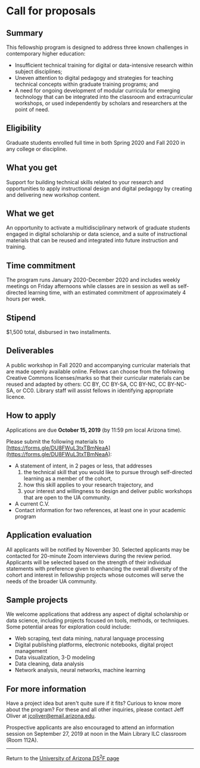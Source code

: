 ---
---

# Call for proposals

## Summary
This fellowship program is designed to address three known challenges in contemporary higher education:

+ Insufficient technical training for digital or data-intensive research within subject disciplines;
+ Uneven attention to digital pedagogy and strategies for teaching technical concepts within graduate training programs; and
+ A need for ongoing development of modular curricula for emerging technology that can be integrated into the classroom and extracurricular workshops, or used independently by scholars and researchers at the point of need.

## Eligibility
Graduate students enrolled full time in both Spring 2020 and Fall 2020 in any college or discipline.

## What you get
Support for building technical skills related to your research and opportunities to apply instructional design and digital pedagogy by creating and delivering new workshop content.

## What we get
An opportunity to activate a multidisciplinary network of graduate students engaged in digital scholarship or data science, and a suite of instructional materials that can be reused and integrated into future instruction and training.

## Time commitment
The program runs January 2020-December 2020 and includes weekly meetings on Friday afternoons while classes are in session as well as self-directed learning time, with an estimated commitment of approximately 4 hours per week.

## Stipend
$1,500 total, disbursed in two installments.

## Deliverables
A public workshop in Fall 2020 and accompanying curricular materials that are made openly available online. Fellows can choose from the following Creative Commons licenses/marks so that their curricular materials can be reused and adapted by others: CC BY, CC BY-SA, CC BY-NC, CC BY-NC-SA, or CC0. Library staff will assist fellows in identifying appropriate licence.

## How to apply
Applications are due **October 15, 2019** (by 11:59 pm local Arizona time).

Please submit the following materials to [https://forms.gle/DU8FWuL3txTBmNeaA](https://forms.gle/DU8FWuL3txTBmNeaA):

+ A statement of intent, in 2 pages or less, that addresses
    1. the technical skill that you would like to pursue through self-directed learning as a member of the cohort,
    2. how this skill applies to your research trajectory, and
    3. your interest and willingness to design and deliver public workshops that are open to the UA community.
+ A current C.V.
+ Contact information for two references, at least one in your academic program

## Application evaluation
All applicants will be notified by November 30. Selected applicants may be contacted for 20-minute Zoom interviews during the review period. Applicants will be selected based on the strength of their individual statements with preference given to enhancing the overall diversity of the cohort and interest in fellowship projects whose outcomes will serve the needs of the broader UA community.

## Sample projects
We welcome applications that address any aspect of digital scholarship or data science, including projects focused on tools, methods, or techniques. Some potential areas for exploration could include:

+ Web scraping, text data mining, natural language processing
+ Digital publishing platforms, electronic notebooks, digital project management
+ Data visualization, 3-D modeling
+ Data cleaning, data analysis
+ Network analysis, neural networks, machine learning

## For more information
Have a project idea but aren't quite sure if it fits? Curious to know more about the program? For these and all other inquiries, please contact Jeff Oliver at [jcoliver@email.arizona.edu](mailto:jcoliver@email.arizona.edu?subject=DS2F%20Inquiry).

Prospective applicants are also encouraged to attend an information session on September 27, 2019 at noon in the Main Library ILC classroom (Room 112A).

***

Return to the [University of Arizona DS<sup>2</sup>F page](https://ds2f.github.io/arizona)
